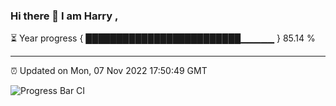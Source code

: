 ### Hi there 👋 I am Harry , 

⏳ Year progress { █████████████████████████▁▁▁▁▁ } 85.14 %

---

⏰ Updated on Mon, 07 Nov 2022 17:50:49 GMT

![Progress Bar CI](https://github.com/duykhang68/duykhang68/workflows/Progress%20Bar%20CI/badge.svg)
